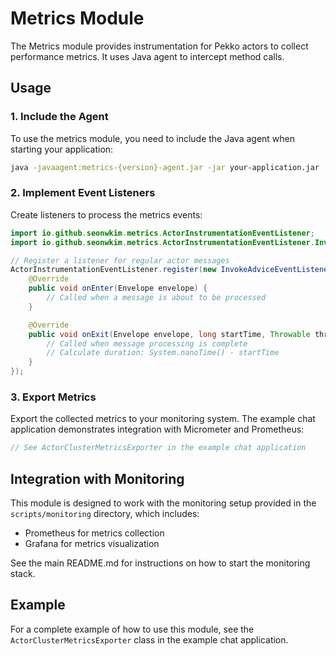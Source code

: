 # Metrics Module

The Metrics module provides instrumentation for Pekko actors to collect performance metrics. It uses Java agent to intercept method calls.

## Usage

### 1. Include the Agent

To use the metrics module, you need to include the Java agent when starting your application:

```bash
java -javaagent:metrics-{version}-agent.jar -jar your-application.jar
```

### 2. Implement Event Listeners

Create listeners to process the metrics events:

```java
import io.github.seonwkim.metrics.ActorInstrumentationEventListener;
import io.github.seonwkim.metrics.ActorInstrumentationEventListener.InvokeAdviceEventListener;

// Register a listener for regular actor messages
ActorInstrumentationEventListener.register(new InvokeAdviceEventListener() {
    @Override
    public void onEnter(Envelope envelope) {
        // Called when a message is about to be processed
    }

    @Override
    public void onExit(Envelope envelope, long startTime, Throwable throwable) {
        // Called when message processing is complete
        // Calculate duration: System.nanoTime() - startTime
    }
});
```

### 3. Export Metrics

Export the collected metrics to your monitoring system. The example chat application demonstrates integration with Micrometer and Prometheus:

```java
// See ActorClusterMetricsExporter in the example chat application
```

## Integration with Monitoring

This module is designed to work with the monitoring setup provided in the `scripts/monitoring` directory, which includes:

- Prometheus for metrics collection
- Grafana for metrics visualization

See the main README.md for instructions on how to start the monitoring stack.

## Example

For a complete example of how to use this module, see the `ActorClusterMetricsExporter` class in the example chat application.
